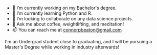 - 🔭 I’m currently working on my Bachelor's degree.
- 🌱 I’m currently learning Python and R.
- 👯 I’m looking to collaborate on any data science projects.
- 💬 Ask me about coffee, weightlifting, and meditation!
- 📫 You can reach me at connorpbeaton@gmail.com

I'm an Undergrad student close to graduating, and I will be pursuing a Master's Degree while working in industry afterwards!
